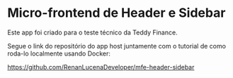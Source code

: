 # Micro-frontend de Header e Sidebar

Este app foi criado para o teste técnico da Teddy Finance.

Segue o link do repositório do app host juntamente com o tutorial de como roda-lo localmente usando Docker:

https://github.com/RenanLucenaDeveloper/mfe-header-sidebar
